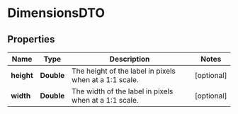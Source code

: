 # DimensionsDTO

## Properties
Name | Type | Description | Notes
------------ | ------------- | ------------- | -------------
**height** | **Double** | The height of the label in pixels when at a 1:1 scale. |  [optional]
**width** | **Double** | The width of the label in pixels when at a 1:1 scale. |  [optional]
